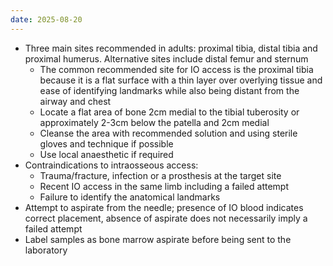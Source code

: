 ```yaml
---
date: 2025-08-20
---
```

- Three main sites recommended in adults: proximal tibia, distal tibia and proximal humerus. Alternative sites include distal femur and sternum
	- The common recommended site for IO access is the proximal tibia because it is a flat surface with a thin layer over overlying tissue and ease of identifying landmarks while also being distant from the airway and chest
	- Locate a flat area of bone 2cm medial to the tibial tuberosity or approximately 2-3cm below the patella and 2cm medial
	- Cleanse the area with recommended solution and using sterile gloves and technique if possible
	- Use local anaesthetic if required
- Contraindications to intraosseous access:
	- Trauma/fracture, infection or a prosthesis at the target site
	- Recent IO access in the same limb including a failed attempt
	- Failure to identify the anatomical landmarks
- Attempt to aspirate from the needle; presence of IO blood indicates correct placement, absence of aspirate does not necessarily imply a failed attempt
- Label samples as bone marrow aspirate before being sent to the laboratory